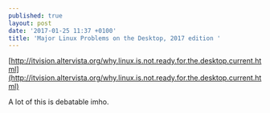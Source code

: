 ```yaml
---
published: true
layout: post
date: '2017-01-25 11:37 +0100'
title: 'Major Linux Problems on the Desktop, 2017 edition '
---
```

[http://itvision.altervista.org/why.linux.is.not.ready.for.the.desktop.current.html](http://itvision.altervista.org/why.linux.is.not.ready.for.the.desktop.current.html)

A lot of this is debatable imho.
